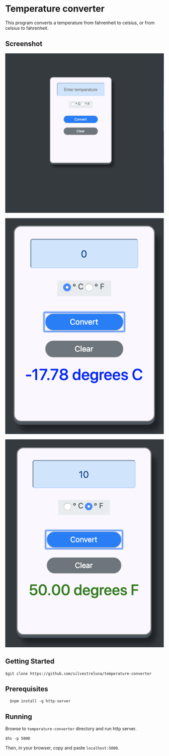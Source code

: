 # Temperature converter
This program converts a temperature from fahrenheit to celsius, or from celsius to fahrenheit.

## Screenshot
![temperature converter page](https://raw.githubusercontent.com/silvestreluna/temperature-converter/master/images/Screen%20Shot%202019-03-22%20at%208.29.43%20PM.png)

![temperature converter page](https://raw.githubusercontent.com/silvestreluna/temperature-converter/master/images/Screen%20Shot%202019-03-22%20at%208.30.25%20PM.png)

![temperature converter page](https://raw.githubusercontent.com/silvestreluna/temperature-converter/master/images/Screen%20Shot%202019-03-22%20at%208.31.01%20PM.png)

## Getting Started
```
$git clone https://github.com/silvestreluna/temperature-converter
```

## Prerequisites
```
  $npm install -g http-server
```

## Running
Browse to `temperature-converter` directory and run http server.
```
$hs -p 5000
```
Then, in your browser, copy and paste `localhost:5000`.